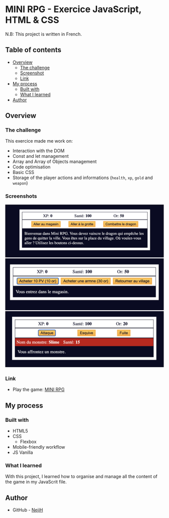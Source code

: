 # MINI RPG - Exercice JavaScript, HTML & CSS

N.B: This project is written in French.

## Table of contents

- [Overview](#overview)
  - [The challenge](#the-challenge)
  - [Screenshot](#screenshot)
  - [Link](#link)
- [My process](#my-process)
  - [Built with](#built-with)
  - [What I learned](#what-i-learned)
- [Author](#author)

## Overview

### The challenge

This exercice made me work on:

- Interaction with the DOM
- Const and let management
- Array and Array of Objects management
- Code optimisation
- Basic CSS
- Storage of the player actions and informations (`health`, `xp`, `gold` and `weapon`)

### Screenshots

![homepage](./images/accueil.png)
![store](./images/magasin.png)
![battle](./images/combat.png)

### Link

- Play the game: [MINI RPG](https://nejih.github.io/mini-rpg/)

## My process

### Built with

- HTML5
- CSS
  - Flexbox
- Mobile-friendly workflow
- JS Vanilla

### What I learned

With this project, I learned how to organise and manage all the content of the game in my JavaScrit file.

## Author

- GitHub - [NejiH](https://github.com/NejiH/)
